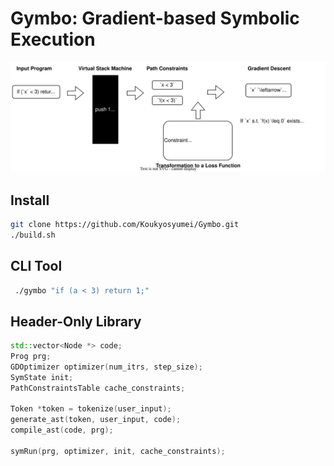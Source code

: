 # Gymbo: Gradient-based Symbolic Execution 

<img src="img/gymbo.drawio.svg">

## Install

```bash
git clone https://github.com/Koukyosyumei/Gymbo.git
./build.sh
```

## CLI Tool

```bash
 ./gymbo "if (a < 3) return 1;"
```

## Header-Only Library

```cpp
std::vector<Node *> code;
Prog prg;
GDOptimizer optimizer(num_itrs, step_size);
SymState init;
PathConstraintsTable cache_constraints;

Token *token = tokenize(user_input);
generate_ast(token, user_input, code);
compile_ast(code, prg);

symRun(prg, optimizer, init, cache_constraints);
```
